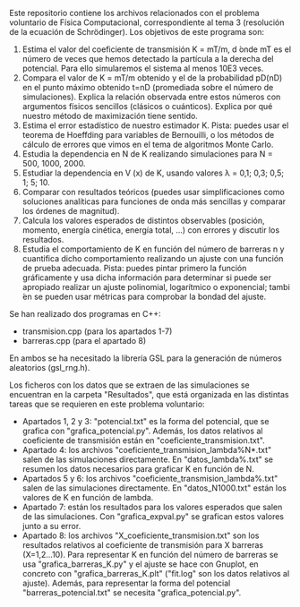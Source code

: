 Este repositorio contiene los archivos relacionados con el problema voluntario de Física Computacional, correspondiente al tema 3
(resolución de la ecuación de Schrödinger). Los objetivos de este programa son:

1. Estima el valor del coeficiente de transmisión K = mT/m, d ́onde mT es el número de veces que hemos detectado
la partícula a la derecha del potencial. Para ello simularemos el sistema al menos 10E3 veces.
2. Compara el valor de K = mT/m obtenido y el de la probabilidad pD(nD) en el punto máximo obtenido t=nD (promediada sobre el número
de simulaciones). Explica la relación observada entre estos números con argumentos físicos sencillos (clásicos o cuánticos). Explica
por qué nuestro método de maximización tiene sentido.
3. Estima el error estadístico de nuestro estimador K. Pista: puedes usar el teorema de Hoeffding para variables de Bernouilli, o los
métodos de cálculo de errores que vimos en el tema de algoritmos Monte Carlo.
4. Estudia la dependencia en N de K realizando simulaciones para N = 500, 1000, 2000.
5. Estudiar la dependencia en V (x) de K, usando valores λ = 0,1; 0,3; 0,5; 1; 5; 10.
6. Comparar con resultados teóricos (puedes usar simplificaciones como soluciones analíticas para funciones de onda más sencillas y
comparar los órdenes de magnitud).
7. Calcula los valores esperados de distintos observables (posición, momento, energía cinética, energía total, ...) con errores y
discutir los resultados.
8. Estudia el comportamiento de K en función del número de barreras n y cuantifica dicho comportamiento realizando  un ajuste con
una función de prueba adecuada. Pista: puedes pintar primero la función gráficamente y usa dicha información para determinar si puede
ser apropiado realizar un ajuste polinomial, logarítmico o exponencial; tambi ́en se pueden usar métricas para comprobar la bondad
del ajuste.

Se han realizado dos programas en C++:
- transmision.cpp (para los apartados 1-7)
- barreras.cpp (para el apartado 8)

En ambos se ha necesitado la librería GSL para la generación de números aleatorios (gsl_rng.h).

Los ficheros con los datos que se extraen de las simulaciones se encuentran en la carpeta "Resultados", que está organizada en las
distintas tareas que se requieren en este problema voluntario:
- Apartados 1, 2 y 3: "potencial.txt" es la forma del potencial, que se grafica con "grafica_potencial.py". Además, los datos relativos
  al coeficiente de transmisión están en "coeficiente_transmision.txt".
- Apartado 4: los archivos "coeficiente_transmision_lambda%N*.txt" salen de las simulaciones directamente. En "datos_lambda%.txt" se
  resumen los datos necesarios para graficar K en función de N.
- Apartados 5 y 6: los archivos "coeficiente_transmision_lambda%.txt" salen de las simulaciones directamente. En "datos_N1000.txt"
  están los valores de K en función de lambda.
- Apartado 7: están los resultados para los valores esperados que salen de las simulaciones. Con "grafica_expval.py" se grafican estos
  valores junto a su error.
- Apartado 8: los archivos "X_coeficiente_transmision.txt" son los resultados relativos al coeficiente de transmisión para X barreras
  (X=1,2...10). Para representar K en función del número de barreras se usa "grafica_barreras_K.py" y el ajuste se hace con Gnuplot,
  en concreto con "grafica_barreras_K.plt" ("fit.log" son los datos relativos al ajuste). Además, para representar la forma del
  potencial "barreras_potencial.txt" se necesita "grafica_potencial.py".
  
